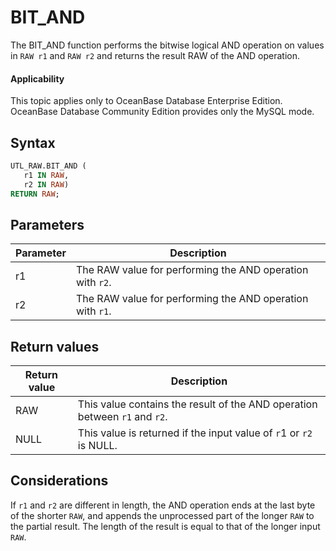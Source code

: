 # BIT_AND

The BIT_AND function performs the bitwise logical AND operation on values in `RAW r1` and `RAW r2` and returns the result RAW of the AND operation.

<main id="notice" >
    <h4>Applicability</h4>
    <p>This topic applies only to OceanBase Database Enterprise Edition. OceanBase Database Community Edition provides only the MySQL mode. </p>
  </main>

## Syntax

```sql
UTL_RAW.BIT_AND (
   r1 IN RAW,
   r2 IN RAW)
RETURN RAW;
```

## Parameters

| **Parameter** | **Description** |
|--------|------------------------|
| r1 | The RAW value for performing the AND operation with `r2`.  |
| r2 | The RAW value for performing the AND operation with `r1`.  |



## Return values

| **Return value** | **Description** |
|---------|--------------------------|
| RAW | This value contains the result of the AND operation between `r1` and `r2`.  |
| NULL | This value is returned if the input value of `r`1 or `r2` is NULL.  |



## Considerations

If `r1` and `r2` are different in length, the AND operation ends at the last byte of the shorter `RAW`, and appends the unprocessed part of the longer `RAW` to the partial result. The length of the result is equal to that of the longer input `RAW`.
